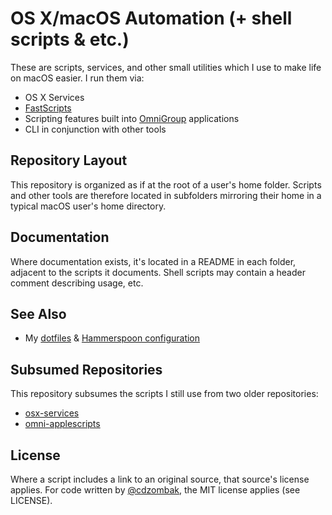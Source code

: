 # OS X/macOS Automation (+ shell scripts & etc.)

These are scripts, services, and other small utilities which I use to make life on macOS easier. I run them via:

* OS X Services
* [FastScripts](https://red-sweater.com/fastscripts/)
* Scripting features built into [OmniGroup](https://www.omnigroup.com/) applications
* CLI in conjunction with other tools

## Repository Layout

This repository is organized as if at the root of a user's home folder. Scripts and other tools are therefore located in subfolders mirroring their home in a typical macOS user's home directory.

## Documentation

Where documentation exists, it's located in a README in each folder, adjacent to the scripts it documents. Shell scripts may contain a header comment describing usage, etc.

## See Also

* My [dotfiles](https://github.com/cdzombak/dotfiles) & [Hammerspoon configuration](https://github.com/cdzombak/dotfiles/tree/master/hammerspoon/.hammerspoon)

## Subsumed Repositories

This repository subsumes the scripts I still use from two older repositories:

* [osx-services](https://github.com/cdzombak/osx-services)
* [omni-applescripts](https://github.com/cdzombak/omni-applescripts)

## License

Where a script includes a link to an original source, that source's license applies. For code written by [@cdzombak](https://github.com/cdzombak/), the MIT license applies (see LICENSE).
